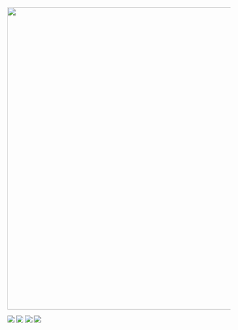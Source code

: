<img src="http://github-profile-summary-cards.vercel.app/api/cards/profile-details?username=eoic&theme=rose_pine" width="684.2px">

![](http://github-profile-summary-cards.vercel.app/api/cards/repos-per-language?username=eoic&theme=rose_pine)
![](http://github-profile-summary-cards.vercel.app/api/cards/most-commit-language?username=eoic&theme=rose_pine)
![](http://github-profile-summary-cards.vercel.app/api/cards/stats?username=eoic&theme=rose_pine)
![](http://github-profile-summary-cards.vercel.app/api/cards/productive-time?username=eoic&theme=rose_pine&utcOffset=8)
